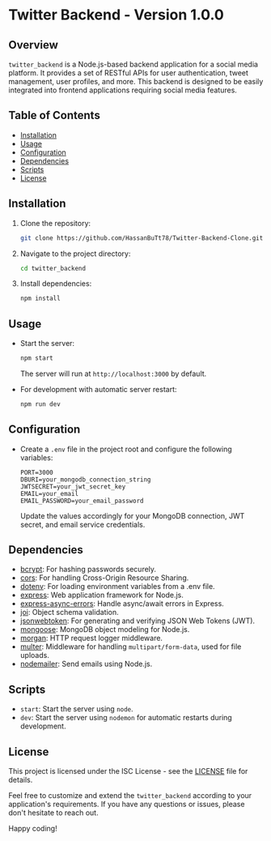 # Twitter Backend - Version 1.0.0

## Overview

`twitter_backend` is a Node.js-based backend application for a social media platform. It provides a set of RESTful APIs for user authentication, tweet management, user profiles, and more. This backend is designed to be easily integrated into frontend applications requiring social media features.

## Table of Contents

- [Installation](#installation)
- [Usage](#usage)
- [Configuration](#configuration)
- [Dependencies](#dependencies)
- [Scripts](#scripts)
- [License](#license)

## Installation

1. Clone the repository:

   ```bash
   git clone https://github.com/HassanBuTt78/Twitter-Backend-Clone.git
   ```

2. Navigate to the project directory:

   ```bash
   cd twitter_backend
   ```

3. Install dependencies:

   ```bash
   npm install
   ```

## Usage

- Start the server:

  ```bash
  npm start
  ```

  The server will run at `http://localhost:3000` by default.

- For development with automatic server restart:

  ```bash
  npm run dev
  ```

## Configuration

- Create a `.env` file in the project root and configure the following variables:

  ```
  PORT=3000
  DBURI=your_mongodb_connection_string
  JWTSECRET=your_jwt_secret_key
  EMAIL=your_email
  EMAIL_PASSWORD=your_email_password
  ```

  Update the values accordingly for your MongoDB connection, JWT secret, and email service credentials.

## Dependencies

- [bcrypt](https://www.npmjs.com/package/bcrypt): For hashing passwords securely.
- [cors](https://www.npmjs.com/package/cors): For handling Cross-Origin Resource Sharing.
- [dotenv](https://www.npmjs.com/package/dotenv): For loading environment variables from a .env file.
- [express](https://www.npmjs.com/package/express): Web application framework for Node.js.
- [express-async-errors](https://www.npmjs.com/package/express-async-errors): Handle async/await errors in Express.
- [joi](https://www.npmjs.com/package/joi): Object schema validation.
- [jsonwebtoken](https://www.npmjs.com/package/jsonwebtoken): For generating and verifying JSON Web Tokens (JWT).
- [mongoose](https://www.npmjs.com/package/mongoose): MongoDB object modeling for Node.js.
- [morgan](https://www.npmjs.com/package/morgan): HTTP request logger middleware.
- [multer](https://www.npmjs.com/package/multer): Middleware for handling `multipart/form-data`, used for file uploads.
- [nodemailer](https://www.npmjs.com/package/nodemailer): Send emails using Node.js.

## Scripts

- `start`: Start the server using `node`.
- `dev`: Start the server using `nodemon` for automatic restarts during development.

## License

This project is licensed under the ISC License - see the [LICENSE](LICENSE) file for details.

Feel free to customize and extend the `twitter_backend` according to your application's requirements. If you have any questions or issues, please don't hesitate to reach out.

Happy coding!